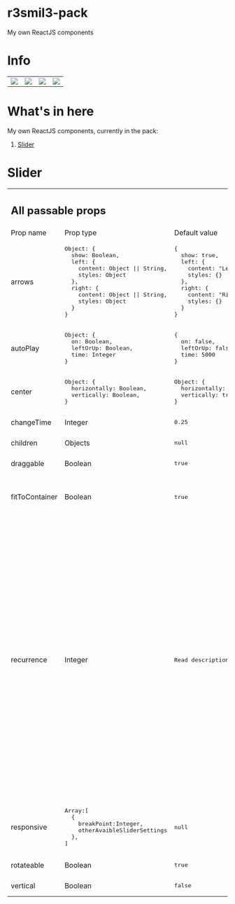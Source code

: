 # r3smil3-pack

My own ReactJS components

<h1>Info</h1>
<table>
<tr>
<td>
<img src="https://img.shields.io/github/issues/AlbertZawadzki/r3smil3-pack">
</td>
<td>
<img src="https://img.shields.io/github/forks/AlbertZawadzki/r3smil3-pack">
</td>
<td>
<img src="https://img.shields.io/github/stars/AlbertZawadzki/r3smil3-pack">
</td>
<td>
<img src="https://img.shields.io/github/license/AlbertZawadzki/r3smil3-pack">
</td>
</tr>
</table>
<h1>What's in here</h1>
My own ReactJS components, currently in the pack:<br/>
<ol><li><a href="#slider">Slider</a></li></ol>

<h1 id="slider">Slider</h1>
<table>
<tr>
  <td colspan='4'>
    <h2>
      All passable props
    </h2>
  </td>
</tr>
  <tr>
    <td>
      Prop name
    </td>
    <td>
      Prop type
    </td>
    <td>
      Default value
    </td>
    <td>
      Description
    </td>
  </tr>
  <tr>
    <td>
      arrows
    </td>
    <td>
    <pre>Object: {
  show: Boolean,
  left: {
    content: Object || String,
    styles: Object
  },
  right: {
    content: Object || String,
    styles: Object
  }
}</pre>
    </td>
    <td>
      <pre>{
  show: true,
  left: {
    content: "Left",
    styles: {}
  },
  right: {
    content: "Right",
    styles: {}
  }
}</pre>
    </td>
    <td>
      Sets styling and content of arrows
    </td>
  </tr>
  <tr>
    <td>
      autoPlay
    </td>
    <td>
      <pre>Object: {
  on: Boolean,
  leftOrUp: Boolean,
  time: Integer
}</pre>
    </td>
    <td>
      <pre>{
  on: false,
  leftOrUp: false,
  time: 5000
}</pre>
    </td>
    <td>
     Sets slider autoplay, frequency of slides changing and direction
    </td>
  </tr>
   <tr>
    <td>
      center
    </td>
    <td><pre>Object: {
  horizontally: Boolean,
  vertically: Boolean,
}</pre>
    </td>
    <td><pre>Object: {
  horizontally: false,
  vertically: true,
}</pre>
    </td>
    <td>
     Centers all items vertically and horizontally
    </td>
  </tr> <tr>
    <td>
      changeTime
    </td>
    <td>Integer
    </td>
    <td><pre>0.25</pre>
    </td>
    <td>
     Time of sliding slides
    </td>
  </tr>
   <tr>
    <td>
      children
    </td>
    <td>
     Objects
    </td>
    <td><pre>null</pre>
    </td>
    <td>
     What will be displayed as slides
    </td>
  </tr>
   <tr>
    <td>
      draggable
    </td>
    <td>
     Boolean
    </td>
    <td><pre>true</pre>
    </td>
    <td>
     Sets if slider should react on pointer
    </td>
  </tr>
   <tr>
    <td>
      fitToContainer
    </td>
    <td>
     Boolean
    </td>
    <td><pre>true</pre>
    </td>
    <td>
     Sets sliders width and height to 100% of sliders wrapper and hides everything outside of it
    </td>
  </tr>
   <tr>
    <td>
      recurrence
    </td>
    <td>
     Integer
    <td><pre>Read description -></pre>
    </td>
    <td>
      If slides to parent ratio is:<br/>
      <ul>
        <li>
          Lesser than 1
          <ul>
            <li>
              set recurrence to 1
            </li>
          </ul>
        </li>
        <li>
          Lesser than 2
          <ul>
            <li>
              If recurrence is greater than 5
              <ul>
                <li>
                  set recurrence to recurrence
                </li>
              </ul>
            </li>
            <li>
              Else
              <ul>
                <li>
                  set recurrence to 5
                </li>
              </ul>
            </li>
          </ul>
        </li>
        <li>
          Greater than 2
         <ul>
            <li>
              If recurrence is greater than 3
              <ul>
                <li>
                  set recurrence to recurrence
                </li>
              </ul>
            </li>
            <li>
              Else
              <ul>
                <li>
                  set recurrence to 3
                </li>
              </ul>
            </li>
          </ul>
        </li>
      </ul>
    </td>
  </tr>
  <tr>
    <td>
      responsive
    </td>
    <td><pre>Array:[
  {
    breakPoint:Integer,
    otherAvaibleSliderSettings
  },
]</pre>
    </td>
    <td><pre>null</pre>
    </td>
    <td>
     Sets breakpoints to change settings dependlingly on siteHeight (if slider is vertical) or siteWidth (if slider is horizontal)
    </td>
  </tr>
   <tr>
    <td>
      rotateable
    </td>
    <td>
     Boolean
    </td>
    <td><pre>true</pre>
    </td>
    <td>
     Sets if slider should be infinitly rotating
    </td>
  </tr>
   <tr>
    <td>
      vertical
    </td>
    <td>
     Boolean
    </td>
    <td><pre>false</pre>
    </td>
    <td>
     Sets slides vertically
    </td>
  </tr>
</table>
